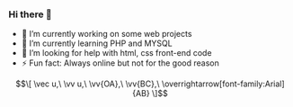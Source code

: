 ### Hi there 👋
- 🔭 I’m currently working on some web projects
- 🌱 I’m currently learning PHP and MYSQL
- 🤔 I’m looking for help with html, css front-end code
- ⚡ Fun fact: Always online but not for the good reason
```math
\[
    \vec u,\ \vv u,\ \vv{OA},\ \vv{BC},\ \overrightarrow[font-family:Arial]{AB}
\]
```
